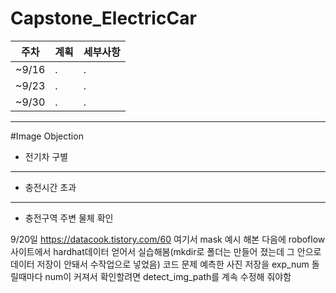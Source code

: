 # Capstone_ElectricCar

|주차| 계획 | 세부사항|
|-----|---|---|
|~9/16| .| .|
|~9/23| .| .|
|~9/30| .| .|

---
#Image Objection
- 전기차 구별
---
- 충전시간 초과
---
- 충전구역 주변 물체 확인


9/20일
https://datacook.tistory.com/60 여기서 mask 예시 해본 다음에 roboflow 사이트에서 hardhat데이터 얻어서 실습해봄(mkdir로 폴더는 만들어 졌는데 그 안으로 데이터 저장이 안돼서 수작업으로 넣었음)
 코드 문제 예측한 사진 저장을 exp_num 돌릴때마다 num이 커져서 확인할려면 detect_img_path를 계속 수정해 줘야함
